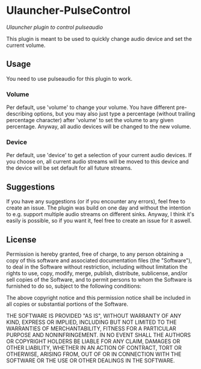 # Ulauncher-PulseControl

_Ulauncher plugin to control pulseaudio_

This plugin is meant to be used to quickly change audio device and set the current volume.

## Usage

You need to use pulseaudio for this plugin to work.

### Volume

Per default, use 'volume' to change your volume. You have different pre-describing options, but you may also just type a percentage (without trailing percentage character) after 'volume' to set the volume to any given percentage. Anyway, all audio devices will be changed to the new volume.

### Device

Per default, use 'device' to get a selection of your current audio devices. If you choose on, all current audio streams will be moved to this device and the device will be set default for all future streams.

## Suggestions

If you have any suggestions (or if you encounter any errors), feel free to create an issue.
The plugin was build on one day and without the intention to e.g. support multiple audio streams on different sinks. Anyway, I think it's easily is possible, so if you want it, feel free to create an issue for it aswell.

## License

Permission is hereby granted, free of charge, to any person obtaining a copy of this software and associated documentation files (the "Software"), to deal in the Software without restriction, including without limitation the rights to use, copy, modify, merge, publish, distribute, sublicense, and/or sell copies of the Software, and to permit persons to whom the Software is furnished to do so, subject to the following conditions:

The above copyright notice and this permission notice shall be included in all copies or substantial portions of the Software.

THE SOFTWARE IS PROVIDED "AS IS", WITHOUT WARRANTY OF ANY KIND, EXPRESS OR IMPLIED, INCLUDING BUT NOT LIMITED TO THE WARRANTIES OF MERCHANTABILITY, FITNESS FOR A PARTICULAR PURPOSE AND NONINFRINGEMENT. IN NO EVENT SHALL THE AUTHORS OR COPYRIGHT HOLDERS BE LIABLE FOR ANY CLAIM, DAMAGES OR OTHER LIABILITY, WHETHER IN AN ACTION OF CONTRACT, TORT OR OTHERWISE, ARISING FROM, OUT OF OR IN CONNECTION WITH THE SOFTWARE OR THE USE OR OTHER DEALINGS IN THE SOFTWARE.
